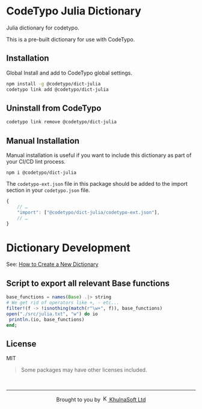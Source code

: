 # CodeTypo Julia Dictionary

Julia dictionary for codetypo.

This is a pre-built dictionary for use with CodeTypo.

## Installation

Global Install and add to CodeTypo global settings.

```sh
npm install -g @codetypo/dict-julia
codetypo link add @codetypo/dict-julia
```

## Uninstall from CodeTypo

```sh
codetypo link remove @codetypo/dict-julia
```

## Manual Installation

Manual installation is useful if you want to include this dictionary as part of your CI/CD lint process.

```
npm i @codetypo/dict-julia
```

The `codetypo-ext.json` file in this package should be added to the import section in your `codetypo.json` file.

```javascript
{
    // …
    "import": ["@codetypo/dict-julia/codetypo-ext.json"],
    // …
}
```

# Dictionary Development

See: [How to Create a New Dictionary](https://github.com/khulnasoft/codetypo-dicts#how-to-create-a-new-dictionary)

## Script to export all relevant Base functions

```julia
base_functions = names(Base) .|> string
# We get rid of operators like +, - etc...
filter!(f -> !isnothing(match(r"\w+", f)), base_functions)
open("./src/julia.txt", "w") do io
 println.(io, base_functions)
end;
```

## License

MIT

> Some packages may have other licenses included.

<!--- @@inject: ../../static/footer.md --->

<br/>

---

<p align="center">
Brought to you by <a href="https://streetsidesoftware.com" title="KhulnaSoft Ltd">
<img width="16" alt="KhulnaSoft Ltd Logo" src="https://i.imgur.com/CyduuVY.png" /> KhulnaSoft Ltd
</a>
</p>

<!--- @@inject-end: ../../static/footer.md --->
